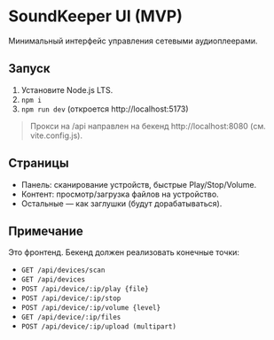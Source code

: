 # SoundKeeper UI (MVP)

Минимальный интерфейс управления сетевыми аудиоплеерами.

## Запуск
1) Установите Node.js LTS.
2) `npm i`
3) `npm run dev` (откроется http://localhost:5173)

> Прокси на /api направлен на бекенд http://localhost:8080 (см. vite.config.js).

## Страницы
- Панель: сканирование устройств, быстрые Play/Stop/Volume.
- Контент: просмотр/загрузка файлов на устройство.
- Остальные — как заглушки (будут дорабатываться).

## Примечание
Это фронтенд. Бекенд должен реализовать конечные точки:
- `GET /api/devices/scan`
- `GET /api/devices`
- `POST /api/device/:ip/play {file}`
- `POST /api/device/:ip/stop`
- `POST /api/device/:ip/volume {level}`
- `GET /api/device/:ip/files`
- `POST /api/device/:ip/upload (multipart)`
